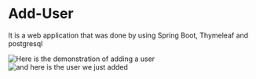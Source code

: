 # Add-User
It is a web application that was done by using Spring Boot, Thymeleaf and postgresql


![Here is the demonstration of adding a user](https://imgur.com/413YStQ.jpg)
![and here is the user we just added](https://imgur.com/dmWsOAM.jpg)
